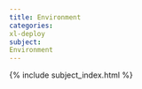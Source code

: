 ```yaml
---
title: Environment
categories:
xl-deploy
subject:
Environment
---
```


{% include subject_index.html %}
